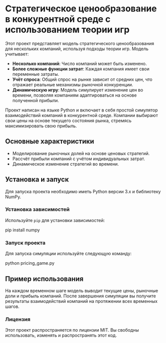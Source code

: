 # Стратегическое ценообразование в конкурентной среде с использованием теории игр

Этот проект представляет модель стратегического ценообразования для нескольких компаний, используя подходы теории игр. Модель учитывает:

- **Несколько компаний**: Число компаний может быть изменено.
- **Более сложные функции затрат**: Каждая компания имеет свои переменные затраты.
- **Учёт спроса**: Общий спрос на рынке зависит от средних цен, что отражает реальные механизмы рыночной конкуренции.
- **Динамическую игру**: Модель симулирует изменение цен во времени, позволяя компаниям адаптироваться на основе полученной прибыли.

Проект написан на языке Python и включает в себя простой симулятор взаимодействий компаний в конкурентной среде. Компании выбирают свои цены на основе текущего состояния рынка, стремясь максимизировать свою прибыль.

## Основные характеристики
- Моделирование рыночных долей на основе ценовых стратегий.
- Рассчёт прибыли компаний с учётом индивидуальных затрат.
- Динамическое изменение стратегий во времени.

## Установка и запуск
Для запуска проекта необходимо иметь Python версии 3.x и библиотеку NumPy.

### Установка зависимостей
Используйте `pip` для установки зависимостей:
 
pip install numpy

### Запуск проекта
Для запуска симуляции используйте следующую команду:

python pricing_game.py

## Пример использования
На каждом временном шаге модель выводит текущие цены, рыночные доли и прибыль компаний. После завершения симуляции вы получите результаты взаимодействий компаний на протяжении всех временных шагов.

### Лицензия
Этот проект распространяется по лицензии MIT. Вы свободны использовать, изменять и распространять этот код.
